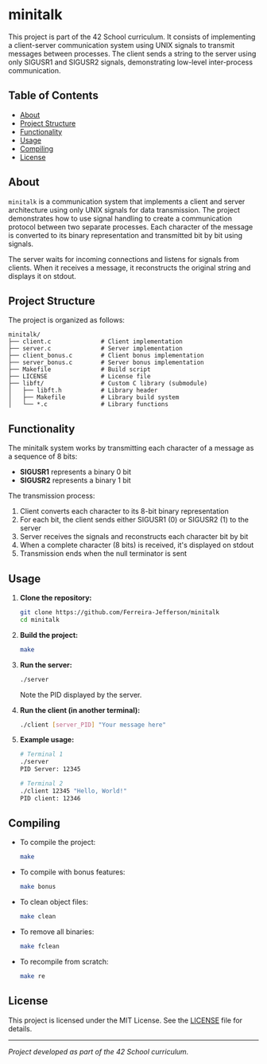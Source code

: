 # minitalk

This project is part of the 42 School curriculum. It consists of implementing a client-server communication system using UNIX signals to transmit messages between processes. The client sends a string to the server using only SIGUSR1 and SIGUSR2 signals, demonstrating low-level inter-process communication.

## Table of Contents
- [About](#about)
- [Project Structure](#project-structure)
- [Functionality](#functionality)
- [Usage](#usage)
- [Compiling](#compiling)
- [License](#license)

## About

`minitalk` is a communication system that implements a client and server architecture using only UNIX signals for data transmission. The project demonstrates how to use signal handling to create a communication protocol between two separate processes. Each character of the message is converted to its binary representation and transmitted bit by bit using signals.

The server waits for incoming connections and listens for signals from clients. When it receives a message, it reconstructs the original string and displays it on stdout.

## Project Structure

The project is organized as follows:

```
minitalk/
├── client.c              # Client implementation
├── server.c              # Server implementation
├── client_bonus.c        # Client bonus implementation
├── server_bonus.c        # Server bonus implementation
├── Makefile              # Build script
├── LICENSE               # License file
├── libft/                # Custom C library (submodule)
│   ├── libft.h           # Library header
│   ├── Makefile          # Library build system
│   └── *.c               # Library functions
```

## Functionality

The minitalk system works by transmitting each character of a message as a sequence of 8 bits:

- **SIGUSR1** represents a binary 0 bit
- **SIGUSR2** represents a binary 1 bit

The transmission process:
1. Client converts each character to its 8-bit binary representation
2. For each bit, the client sends either SIGUSR1 (0) or SIGUSR2 (1) to the server
3. Server receives the signals and reconstructs each character bit by bit
4. When a complete character (8 bits) is received, it's displayed on stdout
5. Transmission ends when the null terminator is sent

## Usage

1. **Clone the repository:**
   ```bash
   git clone https://github.com/Ferreira-Jefferson/minitalk
   cd minitalk
   ```

2. **Build the project:**
   ```bash
   make
   ```

3. **Run the server:**
   ```bash
   ./server
   ```
   Note the PID displayed by the server.

4. **Run the client (in another terminal):**
   ```bash
   ./client [server_PID] "Your message here"
   ```

5. **Example usage:**
   ```bash
   # Terminal 1
   ./server
   PID Server: 12345
   
   # Terminal 2
   ./client 12345 "Hello, World!"
   PID client: 12346
   ```

## Compiling

- To compile the project:
  ```bash
  make
  ```

- To compile with bonus features:
  ```bash
  make bonus
  ```

- To clean object files:
  ```bash
  make clean
  ```

- To remove all binaries:
  ```bash
  make fclean
  ```

- To recompile from scratch:
  ```bash
  make re
  ```

## License

This project is licensed under the MIT License. See the [LICENSE](LICENSE) file for details.

---

*Project developed as part of the 42 School curriculum.*